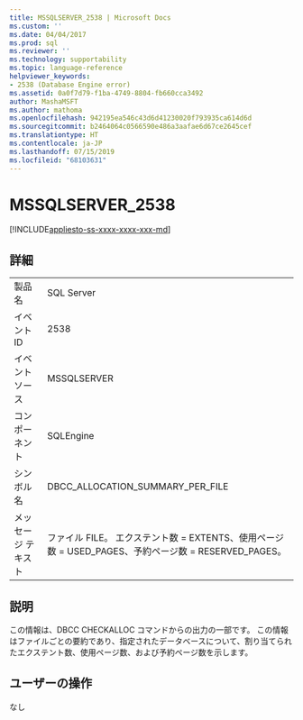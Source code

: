 ```yaml
---
title: MSSQLSERVER_2538 | Microsoft Docs
ms.custom: ''
ms.date: 04/04/2017
ms.prod: sql
ms.reviewer: ''
ms.technology: supportability
ms.topic: language-reference
helpviewer_keywords:
- 2538 (Database Engine error)
ms.assetid: 0a0f7d79-f1ba-4749-8804-fb660cca3492
author: MashaMSFT
ms.author: mathoma
ms.openlocfilehash: 942195ea546c43d6d41230020f793935ca614d6d
ms.sourcegitcommit: b2464064c0566590e486a3aafae6d67ce2645cef
ms.translationtype: HT
ms.contentlocale: ja-JP
ms.lasthandoff: 07/15/2019
ms.locfileid: "68103631"
---
```

# <a name="mssqlserver2538"></a>MSSQLSERVER_2538
[!INCLUDE[appliesto-ss-xxxx-xxxx-xxx-md](../../includes/appliesto-ss-xxxx-xxxx-xxx-md.md)]
  
## <a name="details"></a>詳細  
  
|||  
|-|-|  
|製品名|SQL Server|  
|イベント ID|2538|  
|イベント ソース|MSSQLSERVER|  
|コンポーネント|SQLEngine|  
|シンボル名|DBCC_ALLOCATION_SUMMARY_PER_FILE|  
|メッセージ テキスト|ファイル FILE。 エクステント数 = EXTENTS、使用ページ数 = USED_PAGES、予約ページ数 = RESERVED_PAGES。|  
  
## <a name="explanation"></a>説明  
この情報は、DBCC CHECKALLOC コマンドからの出力の一部です。 この情報はファイルごとの要約であり、指定されたデータベースについて、割り当てられたエクステント数、使用ページ数、および予約ページ数を示します。  
  
## <a name="user-action"></a>ユーザーの操作  
なし  
  

